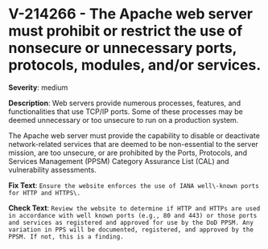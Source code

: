 # V-214266 - The Apache web server must prohibit or restrict the use of nonsecure or unnecessary ports, protocols, modules, and/or services.

**Severity**: medium

**Description**:
Web servers provide numerous processes, features, and functionalities that use TCP/IP ports. Some of these processes may be deemed unnecessary or too unsecure to run on a production system.

The Apache web server must provide the capability to disable or deactivate network-related services that are deemed to be non-essential to the server mission, are too unsecure, or are prohibited by the Ports, Protocols, and Services Management (PPSM) Category Assurance List (CAL) and vulnerability assessments.

**Fix Text**:
```Ensure the website enforces the use of IANA well\-known ports for HTTP and HTTPS\.```

**Check Text**:
```Review the website to determine if HTTP and HTTPs are used in accordance with well known ports (e.g., 80 and 443) or those ports and services as registered and approved for use by the DoD PPSM. Any variation in PPS will be documented, registered, and approved by the PPSM. If not, this is a finding.```

